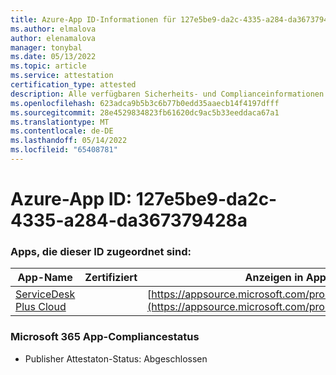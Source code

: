 ```yaml
---
title: Azure-App ID-Informationen für 127e5be9-da2c-4335-a284-da367379428a
ms.author: elmalova
author: elenamalova
manager: tonybal
ms.date: 05/13/2022
ms.topic: article
ms.service: attestation
certification_type: attested
description: Alle verfügbaren Sicherheits- und Complianceinformationen für 127e5be9-da2c-4335-a284-da367379428a.
ms.openlocfilehash: 623adca9b5b3c6b77b0edd35aaecb14f4197dfff
ms.sourcegitcommit: 28e4529834823fb61620dc9ac5b33eeddaca67a1
ms.translationtype: MT
ms.contentlocale: de-DE
ms.lasthandoff: 05/14/2022
ms.locfileid: "65408781"
---
```

# <a name="azure-app-id-127e5be9-da2c-4335-a284-da367379428a"></a>Azure-App ID: 127e5be9-da2c-4335-a284-da367379428a


### <a name="apps-associated-with-this-id"></a>Apps, die dieser ID zugeordnet sind:
| **App-Name** | **Zertifiziert** | **Anzeigen in AppSource** |
|--------------|---------------|-----------------------|
| [ServiceDesk Plus Cloud](../forward/WA200000037.md) |  | [https://appsource.microsoft.com/product/office/WA200000037](https://appsource.microsoft.com/product/office/WA200000037) |

### <a name="microsoft-365-app-compliance-status"></a>Microsoft 365 App-Compliancestatus
- Publisher Attestaton-Status: Abgeschlossen
